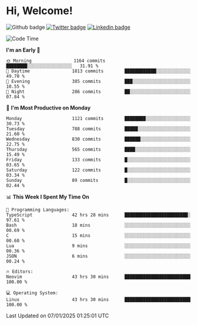   # Hi, Welcome!
  ![Github badge](https://img.shields.io/github/followers/kraken-afk.svg?style=social&label=Follow&maxAge=2592000)
  [![Twitter badge](https://img.shields.io/badge/-Twitter-00acee?style=flat-square&logo=Twitter&logoColor=white)](https://twitter.com/trshppl)
  [![Linkedin badge](https://img.shields.io/badge/LinkedIn-0077B5?style=flat-square&logo=linkedin&logoColor=white)](https://www.linkedin.com/in/noveanrer)
<!--START_SECTION:waka-->
![Code Time](http://img.shields.io/badge/Code%20Time-612%20hrs%2052%20mins-blue)

**I'm an Early 🐤** 

```text
🌞 Morning                1164 commits        ████████░░░░░░░░░░░░░░░░░   31.91 % 
🌆 Daytime                1813 commits        ████████████░░░░░░░░░░░░░   49.70 % 
🌃 Evening                385 commits         ███░░░░░░░░░░░░░░░░░░░░░░   10.55 % 
🌙 Night                  286 commits         ██░░░░░░░░░░░░░░░░░░░░░░░   07.84 % 
```
📅 **I'm Most Productive on Monday** 

```text
Monday                   1121 commits        ████████░░░░░░░░░░░░░░░░░   30.73 % 
Tuesday                  788 commits         █████░░░░░░░░░░░░░░░░░░░░   21.60 % 
Wednesday                830 commits         ██████░░░░░░░░░░░░░░░░░░░   22.75 % 
Thursday                 565 commits         ████░░░░░░░░░░░░░░░░░░░░░   15.49 % 
Friday                   133 commits         █░░░░░░░░░░░░░░░░░░░░░░░░   03.65 % 
Saturday                 122 commits         █░░░░░░░░░░░░░░░░░░░░░░░░   03.34 % 
Sunday                   89 commits          █░░░░░░░░░░░░░░░░░░░░░░░░   02.44 % 
```


📊 **This Week I Spent My Time On** 

```text
💬 Programming Languages: 
TypeScript               42 hrs 28 mins      ████████████████████████░   97.61 % 
Bash                     18 mins             ░░░░░░░░░░░░░░░░░░░░░░░░░   00.69 % 
C                        15 mins             ░░░░░░░░░░░░░░░░░░░░░░░░░   00.60 % 
Lua                      9 mins              ░░░░░░░░░░░░░░░░░░░░░░░░░   00.36 % 
JSON                     6 mins              ░░░░░░░░░░░░░░░░░░░░░░░░░   00.24 % 

🔥 Editors: 
Neovim                   43 hrs 30 mins      █████████████████████████   100.00 % 

💻 Operating System: 
Linux                    43 hrs 30 mins      █████████████████████████   100.00 % 
```


 Last Updated on 07/01/2025 01:25:01 UTC
<!--END_SECTION:waka-->